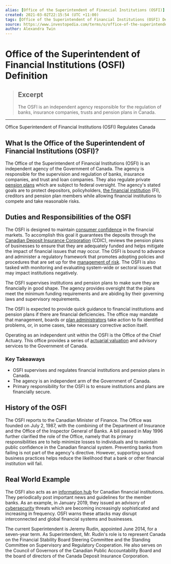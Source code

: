```yaml
---
alias: [Office of the Superintendent of Financial Institutions (OSFI)]
created: 2021-03-02T22:15:54 (UTC +11:00)
tags: [Office of the Superintendent of Financial Institutions (OSFI) Definition, Office Superintendent of Financial Institutions (OSFI) Regulates Canada]
source: https://www.investopedia.com/terms/o/office-of-the-superintendent-of-financial-institutions-osfi.asp
author: Alexandra Twin
---
```


# Office of the Superintendent of Financial Institutions (OSFI) Definition

> ## Excerpt
> The OSFI is an independent agency responsible for the regulation of banks, insurance companies, trusts and pension plans in Canada.

---

Office Superintendent of Financial Institutions (OSFI) Regulates Canada
## What Is the Office of the Superintendent of Financial Institutions (OSFI)?

The Office of the Superintendent of Financial Institutions (OSFI) is an independent agency of the Government of Canada. The agency is responsible for the supervision and regulation of banks, insurance companies, and trust and loan companies. They also regulate private [pension plans](https://www.investopedia.com/terms/p/pensionplan.asp) which are subject to federal oversight. The agency's stated goals are to protect depositors, policyholders, [the financial institution](https://www.investopedia.com/terms/f/financialinstitution.asp) (FI), creditors and pension plan members while allowing financial institutions to compete and take reasonable risks.

## Duties and Responsibilities of the OSFI

The OSFI is designed to maintain [consumer confidence](https://www.investopedia.com/terms/c/cci.asp) in the financial markets. To accomplish this goal it guarantees the deposits through the [Canadian Deposit Insurance Corporation](https://www.investopedia.com/terms/c/cdic.asp) (CDIC), reviews the pension plans of businesses to ensure that they are adequately funded and helps mitigate the impact of financial issues that may occur. The OSFI is bound to advance and administer a regulatory framework that promotes adopting policies and procedures that are set up for the [management of risk](https://www.investopedia.com/terms/r/riskmanagement.asp). The OSFI is also tasked with monitoring and evaluating system-wide or sectoral issues that may impact institutions negatively.

The OSFI supervises institutions and pension plans to make sure they are financially in good shape. The agency provides oversight that the plans meet the minimum funding requirements and are abiding by their governing laws and supervisory requirements.

The OSFI is expected to provide quick guidance to financial institutions and pension plans if there are financial deficiencies. The office may mandate that management, boards or [plan administrators](https://www.investopedia.com/terms/p/plan_administrator.asp) take action to fix identified problems, or, in some cases, take necessary corrective action itself.

Operating as an independent unit within the OSFI is the Office of the Chief Actuary. This office provides a series of [actuarial valuation](https://www.investopedia.com/terms/a/actuarial-valuation.asp) and advisory services to the Government of Canada.

### Key Takeaways

-   OSFI supervises and regulates financial institutions and pension plans in Canada.
-   The agency is an independent arm of the Government of Canada.
-   Primary responsibility for the OSFI is to ensure institutions and plans are financially secure.

## History of the OSFI

The OSFI reports to the Canadian Minister of Finance. The Office was founded on July 2, 1987, with the combining of the Department of Insurance and the Office of the Inspector General of Banks. A bill passed in May 1996 further clarified the role of the Office, namely that its primary responsibilities are to help minimize losses to individuals and to maintain public confidence in the Canadian financial system. Preventing banks from failing is not part of the agency's directive. However, supporting sound business practices helps reduce the likelihood that a bank or other financial institution will fail.

## Real World Example

The OSFI also acts as an [information hub](http://www.osfi-bsif.gc.ca/Eng/fi-if/rg-ro/gdn-ort/adv-prv/Pages/TCSIR_Let.aspx) for Canadian financial institutions. They periodically post important news and guidelines for the member banks. As an example, in January 2019, they issued an advisory of [cybersecurity](https://www.investopedia.com/articles/personal-finance/012117/cyber-attacks-and-bank-failures-risks-you-should-know.asp) threats which are becoming increasingly sophisticated and increasing in frequency. OSFI warns these attacks may disrupt interconnected and global financial systems and businesses.

The current Superintendent is Jeremy Rudin, appointed June 2014, for a seven-year term. As Superintendent, Mr. Rudin's role is to represent Canada on the Financial Stability Board Steering Committee and the Standing Committee on Supervisory and Regulatory Cooperation. He also serves on the Council of Governors of the Canadian Public Accountability Board and the board of directors of the Canada Deposit Insurance Corporation.
